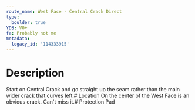 ```yaml
---
route_name: West Face - Central Crack Direct
type:
  boulder: true
YDS: V0+
fa: Probably not me
metadata:
  legacy_id: '114333915'
---
```

# Description
Start on Central Crack and go straight up the seam rather than the main wider crack that curves left.# Location
On the center of the West Face is an obvious crack. Can't miss it.# Protection
Pad